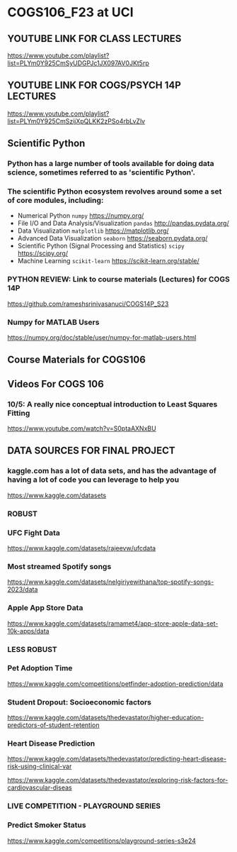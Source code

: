 # COGS106_F23 at UCI 

## YOUTUBE LINK FOR CLASS LECTURES

https://www.youtube.com/playlist?list=PLYm0Y925CmSyUDGPJc1JX097AV0JKt5rp

## YOUTUBE LINK FOR COGS/PSYCH 14P LECTURES 

https://www.youtube.com/playlist?list=PLYm0Y925CmSzijXpQLKK2zPSo4rbLvZlv

## Scientific Python

### Python has a large number of tools available for doing data science, sometimes referred to as 'scientific Python'. 

### The scientific Python ecosystem revolves around some a set of core modules, including:

- Numerical Python `numpy` https://numpy.org/
- File I/O and Data Analysis/Visualization `pandas` http://pandas.pydata.org/
- Data Visualization `matplotlib` https://matplotlib.org/
- Advanced Data Visualization `seaborn` https://seaborn.pydata.org/
- Scientific Python (Signal Processing and Statistics) `scipy`  https://scipy.org/
- Machine Learning `scikit-learn` https://scikit-learn.org/stable/

### **PYTHON REVIEW: Link to course materials (Lectures) for COGS 14P** 

https://github.com/rameshsrinivasanuci/COGS14P_S23

### **Numpy for MATLAB Users**

https://numpy.org/doc/stable/user/numpy-for-matlab-users.html

## Course Materials for COGS106 

## Videos For COGS 106 

### 10/5: A really nice conceptual introduction to Least Squares Fitting 

https://www.youtube.com/watch?v=S0ptaAXNxBU

## DATA SOURCES FOR FINAL PROJECT

### kaggle.com has a lot of data sets, and has the advantage of having a lot of code you can leverage to help you ###

https://www.kaggle.com/datasets

### **ROBUST** 

### UFC Fight Data 

https://www.kaggle.com/datasets/rajeevw/ufcdata

### Most streamed Spotify songs 

https://www.kaggle.com/datasets/nelgiriyewithana/top-spotify-songs-2023/data

### Apple App Store Data

https://www.kaggle.com/datasets/ramamet4/app-store-apple-data-set-10k-apps/data

### **LESS ROBUST**

### Pet Adoption Time

https://www.kaggle.com/competitions/petfinder-adoption-prediction/data

### Student Dropout: Socioeconomic factors

https://www.kaggle.com/datasets/thedevastator/higher-education-predictors-of-student-retention

### Heart Disease Prediction 

https://www.kaggle.com/datasets/thedevastator/predicting-heart-disease-risk-using-clinical-var

https://www.kaggle.com/datasets/thedevastator/exploring-risk-factors-for-cardiovascular-diseas

### **LIVE COMPETITION** - PLAYGROUND SERIES

### Predict Smoker Status 

https://www.kaggle.com/competitions/playground-series-s3e24




